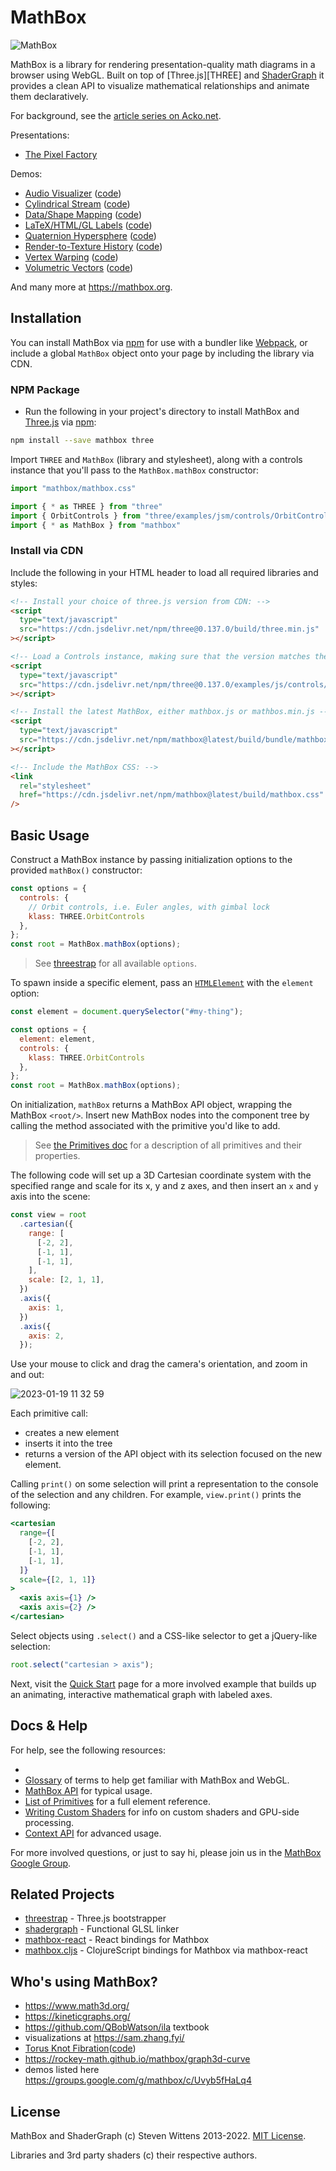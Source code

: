 # MathBox

![MathBox](http://acko.net/files/mathbox2/cover1.jpg)

MathBox is a library for rendering presentation-quality math diagrams in a
browser using WebGL. Built on top of [Three.js][THREE] and
[ShaderGraph][SHADERGRAPH] it provides a clean API to visualize mathematical
relationships and animate them declaratively.

For background, see the [article series on
Acko.net](http://acko.net/blog/mathbox2/).

Presentations:

- [The Pixel Factory](http://acko.net/files/gltalks/pixelfactory/online.html#0)

Demos:

- [Audio Visualizer](https://mathbox.org/demo/audio-visualizer.html) ([code](https://github.com/unconed/mathbox/blob/master/examples/demo/audio-visualizer.html))
- [Cylindrical Stream](https://mathbox.org/demo/cylindrical-stream.html) ([code](https://github.com/unconed/mathbox/blob/master/examples/demo/cylindrical-stream.html))
- [Data/Shape Mapping](https://mathbox.org/demo/shapes.html) ([code](https://github.com/unconed/mathbox/blob/master/examples/demo/shapes.html))
- [LaTeX/HTML/GL Labels](https://mathbox.org/demo/labels.html) ([code](https://github.com/unconed/mathbox/blob/master/examples/demo/labels.html))
- [Quaternion Hypersphere](https://mathbox.org/math/quat.html) ([code](https://github.com/unconed/mathbox/blob/master/examples/math/quat.html))
- [Render-to-Texture History](test/resample2.html) ([code](https://github.com/unconed/mathbox/blob/master/examples/test/resample2.html))
- [Vertex Warping](test/vertex.html) ([code](https://github.com/unconed/mathbox/blob/master/examples/test/vertex.html))
- [Volumetric Vectors](test/volume.html) ([code](https://github.com/unconed/mathbox/blob/master/examples/test/volume.html))

And many more at https://mathbox.org.

## Installation

You can install MathBox via [npm][MATHBOXNPM] for use with a bundler like
[Webpack](https://webpack.js.org/), or include a global `MathBox` object onto
your page by including the library via CDN.

### NPM Package

- Run the following in your project's directory to install MathBox and
  [Three.js][THREEJS] via [npm][MATHBOXNPM]:

```bash
npm install --save mathbox three
```

Import `THREE` and `MathBox` (library and stylesheet), along with a controls
instance that you'll pass to the `MathBox.mathBox` constructor:

```js
import "mathbox/mathbox.css"

import { * as THREE } from "three"
import { OrbitControls } from "three/examples/jsm/controls/OrbitControls.js"
import { * as MathBox } from "mathbox"
```

### Install via CDN

Include the following in your HTML header to load all required libraries and
styles:

```html
<!-- Install your choice of three.js version from CDN: -->
<script
  type="text/javascript"
  src="https://cdn.jsdelivr.net/npm/three@0.137.0/build/three.min.js"
></script>

<!-- Load a Controls instance, making sure that the version matches the Three.js version above: -->
<script
  type="text/javascript"
  src="https://cdn.jsdelivr.net/npm/three@0.137.0/examples/js/controls/OrbitControls.js"
></script>

<!-- Install the latest MathBox, either mathbox.js or mathbos.min.js -->
<script
  type="text/javascript"
  src="https://cdn.jsdelivr.net/npm/mathbox@latest/build/bundle/mathbox.js"
></script>

<!-- Include the MathBox CSS: -->
<link
  rel="stylesheet"
  href="https://cdn.jsdelivr.net/npm/mathbox@latest/build/mathbox.css"
/>
```

## Basic Usage

Construct a MathBox instance by passing initialization options to the provided
`mathBox()` constructor:

```js
const options = {
  controls: {
    // Orbit controls, i.e. Euler angles, with gimbal lock
    klass: THREE.OrbitControls
  },
};
const root = MathBox.mathBox(options);
```

> See [threestrap](https://github.com/unconed/threestrap) for all available
`options`.

To spawn inside a specific element, pass an
[`HTMLElement`](https://developer.mozilla.org/en-US/docs/Web/API/HTMLElement)
with the `element` option:

```js
const element = document.querySelector("#my-thing");

const options = {
  element: element,
  controls: {
    klass: THREE.OrbitControls
  },
};
const root = MathBox.mathBox(options);
```

On initialization, `mathBox` returns a MathBox API object, wrapping the MathBox
`<root/>`. Insert new MathBox nodes into the component tree by calling the
method associated with the primitive you'd like to add.

> See [the Primitives doc](docs/primitives.md) for a description of all
> primitives and their properties.

The following code will set up a 3D Cartesian coordinate system with the
specified range and scale for its x, y and z axes, and then insert an `x` and
`y` axis into the scene:

```js
const view = root
  .cartesian({
    range: [
      [-2, 2],
      [-1, 1],
      [-1, 1],
    ],
    scale: [2, 1, 1],
  })
  .axis({
    axis: 1,
  })
  .axis({
    axis: 2,
  });
```

Use your mouse to click and drag the camera's orientation, and zoom in and out:

![2023-01-19 11 32
59](https://user-images.githubusercontent.com/69635/213530497-22cdf2c2-bea6-4ef4-beea-fbebf73c85d4.gif)

Each primitive call:

- creates a new element
- inserts it into the tree
- returns a version of the API object with its selection focused on the new element.

Calling `print()` on some selection will print a representation to the console
of the selection and any children. For example, `view.print()` prints the
following:

```jsx
<cartesian
  range={[
    [-2, 2],
    [-1, 1],
    [-1, 1],
  ]}
  scale={[2, 1, 1]}
>
  <axis axis={1} />
  <axis axis={2} />
</cartesian>
```

Select objects using `.select()` and a CSS-like selector to get a jQuery-like
selection:

```javascript
root.select("cartesian > axis");
```

Next, visit the [Quick Start](docs/intro.md) page for a more involved example
that builds up an animating, interactive mathematical graph with labeled axes.

## Docs & Help

For help, see the following resources:

-
- [Glossary](docs/glossary.md) of terms to help get familiar with MathBox and WebGL.
- [MathBox API](docs/api.md) for typical usage.
- [List of Primitives](docs/primitives.md) for a full element reference.
- [Writing Custom Shaders](docs/shaders.md) for info on custom shaders and GPU-side processing.
- [Context API](docs/context.md) for advanced usage.

For more involved questions, or just to say hi, please join us in the [MathBox
Google Group](https://groups.google.com/forum/#!forum/mathbox).

## Related Projects

- [threestrap](https://github.com/unconed/threestrap) - Three.js bootstrapper
- [shadergraph](https://github.com/unconed/shadergraph) - Functional GLSL linker
- [mathbox-react](https://github.com/christopherChudzicki/mathbox-react) - React bindings for Mathbox
- [mathbox.cljs](https://github.com/mentat-collective/mathbox.cljs) - ClojureScript bindings for Mathbox via mathbox-react

## Who's using MathBox?

- https://www.math3d.org/
- https://kineticgraphs.org/
- https://github.com/QBobWatson/ila textbook
- visualizations at https://sam.zhang.fyi/
- [Torus Knot Fibration](http://jessebett.com/TorusKnotFibration/)([code](https://github.com/jessebett/TorusKnotFibration))
- https://rockey-math.github.io/mathbox/graph3d-curve
- demos listed here https://groups.google.com/g/mathbox/c/Uvyb5fHaLq4

## License

MathBox and ShaderGraph (c) Steven Wittens 2013-2022. [MIT License](LICENSE.md).

Libraries and 3rd party shaders (c) their respective authors.

[THREEJS]: https://threejs.org/
[SHADERGRAPH]: https://github.com/unconed/shadergraph
[MATHBOXNPM]: https://npmjs.com/package/mathbox
